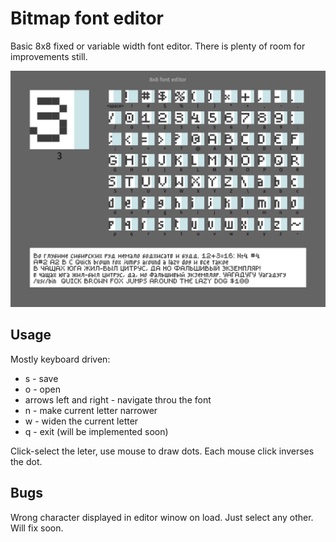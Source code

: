 Bitmap font editor
==================

Basic 8x8 fixed or variable width font editor. There is plenty of room for improvements still.

![](screenshot.png?raw=true)


Usage
-----

Mostly keyboard driven:

* s - save
* o - open
* arrows left and right - navigate throu the font
* n - make current letter narrower
* w - widen the current letter
* q - exit (will be implemented soon)

Click-select the leter, use mouse to draw dots. Each mouse click inverses the dot. 

Bugs
----

Wrong character displayed in editor winow on load. Just select any other. Will fix soon.

